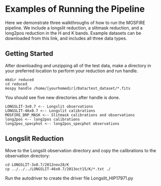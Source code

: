 # Examples of Running the Pipeline

Here we demonstrate three walkthroughs of how to run the MOSFIRE pipeline. We include a longslit reduction, a slitmask reduction, and a long2pos reduction in the H and K bands. Example datasets can be downloaded from this link, and includes all three data types.

## Getting Started

After downloading and unzipping all of the test data, make a directory in your preferred location to perform your reduction and run handle.

    mkdir reduced
    cd reduced
    mospy handle /home/[yourhomedir]/Data/test_dataset/*.fits
	
You should see five new directories after handle is done.
	
	LONGSLIT-3x0.7 <-- Longslit observations
	LONGSLIT-46x0.7 <-- Longslit calibrations
	MOSFIRE_DRP_MASK <-- Slitmask calibrations and observations
	long2pos <-- long2pos calibrations
	long2pos_specphot <-- long2pos_specphot observations

## Longslit Reduction

Move to the Longslit observation directory and copy the calibrations to the observation directory:

	cd LONGSLIT-3x0.7/2012nov28/K
	cp ../../../LONGSLIT-46x0.7/2013oct15/K/*.txt ./
	
Run the autodriver to create the driver file Longslit_HIP17971.py

